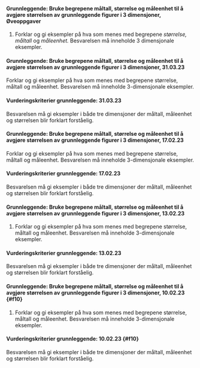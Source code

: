 #### Grunnleggende: Bruke begrepene måltall, størrelse og måleenhet til å avgjøre størrelsen av grunnleggende figurer i 3 dimensjoner,  Øveoppgaver

1. Forklar og gi eksempler på hva som menes med begrepene *størrelse,
    måltall* og *måleenhet.* Besvarelsen må inneholde 3 dimensjonale
    eksempler.

#### Grunnleggende: Bruke begrepene måltall, størrelse og måleenhet til å avgjøre størrelsen av grunnleggende figurer i 3 dimensjoner,  31.03.23

Forklar og gi eksempler på hva som menes med begrepene størrelse, måltall og måleenhet. Besvarelsen må inneholde 3-dimensjonale eksempler.

#### Vurderingskriterier grunnleggende:  31.03.23

Besvarelsen må gi eksempler i både tre dimensjoner der måltall, måleenhet og størrelsen blir forklart forståelig.

#### Grunnleggende: Bruke begrepene måltall, størrelse og måleenhet til å avgjøre størrelsen av grunnleggende figurer i 3 dimensjoner,  17.02.23

Forklar og gi eksempler på hva som menes med begrepene størrelse, måltall og måleenhet. Besvarelsen må inneholde 3-dimensjonale eksempler.

#### Vurderingskriterier grunnleggende:  17.02.23

Besvarelsen må gi eksempler i både tre dimensjoner der måltall, måleenhet og størrelsen blir forklart forståelig.

#### Grunnleggende: Bruke begrepene måltall, størrelse og måleenhet til å avgjøre størrelsen av grunnleggende figurer i 3 dimensjoner,  13.02.23

1. Forklar og gi eksempler på hva som menes med begrepene størrelse, måltall og måleenhet. Besvarelsen må inneholde 3-dimensjonale eksempler.

#### Vurderingskriterier grunnleggende:  13.02.23

Besvarelsen må gi eksempler i både tre dimensjoner der måltall, måleenhet og størrelsen blir forklart forståelig.

#### Grunnleggende: Bruke begrepene måltall, størrelse og måleenhet til å avgjøre størrelsen av grunnleggende figurer i 3 dimensjoner,  10.02.23 {#f10}

1. Forklar og gi eksempler på hva som menes med begrepene størrelse, måltall og måleenhet. Besvarelsen må inneholde 3-dimensjonale eksempler.

#### Vurderingskriterier grunnleggende:  10.02.23 {#f10}

Besvarelsen må gi eksempler i både tre dimensjoner der måltall, måleenhet og størrelsen blir forklart forståelig.

